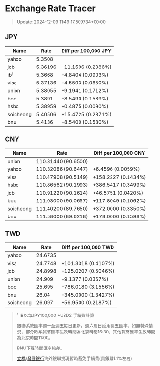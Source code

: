 # Exchange Rate Tracer

> Update: 2024-12-09 11:49:17.509734+00:00

## JPY

| Name      |    Rate | Diff per 100,000 JPY   |
|-----------|---------|------------------------|
| yahoo     | 5.3508  |                        |
| jcb       | 5.36196 | +11.1596 (0.2086%)     |
| ib¹       | 5.3668  | +4.8404 (0.0903%)      |
| visa      | 5.37136 | +4.5593 (0.0850%)      |
| union     | 5.38055 | +9.1941 (0.1712%)      |
| boc       | 5.3891  | +8.5490 (0.1589%)      |
| hsbc      | 5.38959 | +0.4875 (0.0090%)      |
| soicheong | 5.40506 | +15.4725 (0.2871%)     |
| bnu       | 5.4136  | +8.5400 (0.1580%)      |

## CNY

| Name      | Rate                | Diff per 100,000 CNY   |
|-----------|---------------------|------------------------|
| union     | 110.31440	(90.6500) |                        |
| yahoo     | 110.32086	(90.6447) | +6.4596 (0.0059%)      |
| visa      | 110.47908	(90.5149) | +158.2227 (0.1434%)    |
| hsbc      | 110.86562	(90.1993) | +386.5417 (0.3499%)    |
| jcb       | 110.91220	(90.1614) | +46.5751 (0.0420%)     |
| boc       | 111.03000	(90.0657) | +117.8049 (0.1062%)    |
| soicheong | 111.40200	(89.7650) | +372.0000 (0.3350%)    |
| bnu       | 111.58000	(89.6218) | +178.0000 (0.1598%)    |

## TWD

| Name      |    Rate | Diff per 100,000 TWD   |
|-----------|---------|------------------------|
| yahoo     | 24.6735 |                        |
| visa      | 24.7748 | +101.3318 (0.4107%)    |
| jcb       | 24.8998 | +125.0207 (0.5046%)    |
| union     | 24.909  | +9.1377 (0.0367%)      |
| boc       | 25.695  | +786.0180 (3.1556%)    |
| bnu       | 26.04   | +345.0000 (1.3427%)    |
| soicheong | 26.097  | +56.9500 (0.2187%)     |


> ¹ IB以每JPY100,000 +USD2 手續費計算
>
> 銀聯系統匯率週一至週五每日更新，週六周日延用週五匯率。如無特殊情況，部分歐系貨幣匯率生效時間為北京時間16:30，其他貨幣匯率生效時間為北京時間11:00。
>
> BNU下班時間匯率較差。
>
> [立橋](https://www.wlbank.com.mo/uploads/ueditor/file/20181211/1544536513900230.pdf)/[發展銀行](https://www.mdb.com.mo/Service_Charges_20230728.pdf)海外銀聯提現暫時豁免手續費(貴銀聯1.1%左右)

